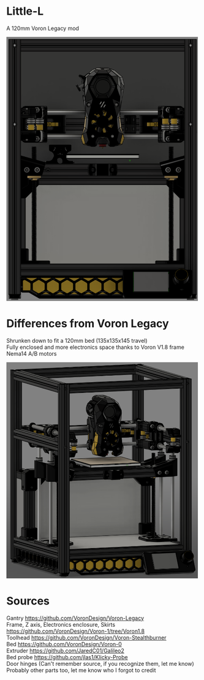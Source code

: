 # Little-L 
A 120mm Voron Legacy mod  

<img src="https://github.com/Morat23/Little-L/blob/main/Images/Front.png" width="500">  

# Differences from Voron Legacy 
Shrunken down to fit a 120mm bed (135x135x145 travel)  
Fully enclosed and more electronics space thanks to Voron V1.8 frame  
Nema14 A/B motors  

<img src="https://github.com/Morat23/Little-L/blob/main/Images/Front2.png" width="500">  

# Sources 
Gantry https://github.com/VoronDesign/Voron-Legacy  
Frame, Z axis, Electronics enclosure, Skirts https://github.com/VoronDesign/Voron-1/tree/Voron1.8  
Toolhead https://github.com/VoronDesign/Voron-Stealthburner  
Bed https://github.com/VoronDesign/Voron-0  
Extruder https://github.com/JaredC01/Galileo2  
Bed probe https://github.com/jlas1/Klicky-Probe  
Door hinges (Can't remember source, if you recognize them, let me know)  
Probably other parts too, let me know who I forgot to credit 
